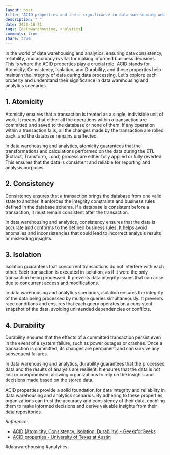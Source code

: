 ```yaml
---
layout: post
title: "ACID properties and their significance in data warehousing and analytics scenarios"
description: " "
date: 2023-10-31
tags: [datawarehousing, analytics]
comments: true
share: true
---
```


In the world of data warehousing and analytics, ensuring data consistency, reliability, and accuracy is vital for making informed business decisions. This is where the ACID properties play a crucial role. ACID stands for Atomicity, Consistency, Isolation, and Durability, and these properties help maintain the integrity of data during data processing. Let's explore each property and understand their significance in data warehousing and analytics scenarios.

## 1. Atomicity

Atomicity ensures that a transaction is treated as a single, indivisible unit of work. It means that either all the operations within a transaction are committed and saved to the database or none of them. If any operation within a transaction fails, all the changes made by the transaction are rolled back, and the database remains unaffected.

In data warehousing and analytics, atomicity guarantees that the transformations and calculations performed on the data during the ETL (Extract, Transform, Load) process are either fully applied or fully reverted. This ensures that the data is consistent and reliable for reporting and analysis purposes.

## 2. Consistency

Consistency ensures that a transaction brings the database from one valid state to another. It enforces the integrity constraints and business rules defined in the database schema. If a database is consistent before a transaction, it must remain consistent after the transaction.

In data warehousing and analytics, consistency ensures that the data is accurate and conforms to the defined business rules. It helps avoid anomalies and inconsistencies that could lead to incorrect analysis results or misleading insights.

## 3. Isolation

Isolation guarantees that concurrent transactions do not interfere with each other. Each transaction is executed in isolation, as if it were the only transaction being processed. It prevents data integrity issues that can arise due to concurrent access and modifications.

In data warehousing and analytics scenarios, isolation ensures the integrity of the data being processed by multiple queries simultaneously. It prevents race conditions and ensures that each query operates on a consistent snapshot of the data, avoiding unintended dependencies or conflicts.

## 4. Durability

Durability ensures that the effects of a committed transaction persist even in the event of a system failure, such as power outages or crashes. Once a transaction is committed, its changes are permanent and can survive any subsequent failures.

In data warehousing and analytics, durability guarantees that the processed data and the results of analysis are resilient. It ensures that the data is not lost or compromised, allowing organizations to rely on the insights and decisions made based on the stored data.

ACID properties provide a solid foundation for data integrity and reliability in data warehousing and analytics scenarios. By adhering to these properties, organizations can trust the accuracy and consistency of their data, enabling them to make informed decisions and derive valuable insights from their data repositories.

_Reference:_
- [ACID (Atomicity, Consistency, Isolation, Durability) - GeeksforGeeks](https://www.geeksforgeeks.org/acid-properties-in-dbms/)
- [ACID properties - University of Texas at Austin](https://www.cs.utexas.edu/~scohen/slides/acid.pdf)

#datawarehousing #analytics